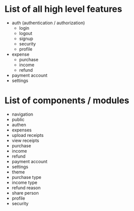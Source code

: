 # List of all high level features

- auth (authentication / authorization)
  - login
  - logout
  - signup
  - security
  - profile
- expense
  - purchase
  - income
  - refund
- payment account
- settings

# List of components / modules

- navigation
- public
- authen
- expenses
- upload receipts
- view receipts
- purchase
- income
- refund
- payment account
- settings
- theme
- purchase type
- income type
- refund reason
- share person
- profile
- security
